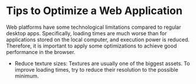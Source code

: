 # Tips to Optimize a Web Application

Web platforms have some technological limitations compared to regular desktop apps. Specifically, loading times are much worse than for applications stored on the local computer, and execution power is reduced. Therefore, it is important to apply some optimizations to achieve good performance in the browser.

* Reduce texture sizes: Textures are usually one of the biggest assets. To improve loading times, try to reduce their resolution to the possible minimum.
